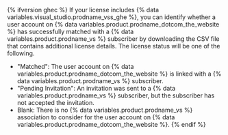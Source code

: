 {% ifversion ghec %}
If your license includes {% data variables.visual_studio.prodname_vss_ghe %}, you can identify whether a user account on {% data variables.product.prodname_dotcom_the_website %} has successfully matched with a {% data variables.product.prodname_vs %} subscriber by downloading the CSV file that contains additional license details. The license status will be one of the following.
- "Matched": The user account on {% data variables.product.prodname_dotcom_the_website %} is linked with a {% data variables.product.prodname_vs %} subscriber.
- "Pending Invitation": An invitation was sent to a {% data variables.product.prodname_vs %} subscriber, but the subscriber has not accepted the invitation.
- Blank: There is no {% data variables.product.prodname_vs %} association to consider for the user account on {% data variables.product.prodname_dotcom_the_website %}.
{% endif %}

